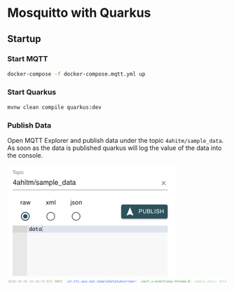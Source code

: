 # Mosquitto with Quarkus

## Startup

### Start MQTT

```bash
docker-compose -f docker-compose.mqtt.yml up
```

### Start Quarkus

```bash
mvnw clean compile quarkus:dev
```

### Publish Data
Open MQTT Explorer and publish data under the topic `4ahitm/sample_data`.
As soon as the data is published quarkus will log the value of the data into the console.

![](./images/image01.png)
![](./images/image02.png)
